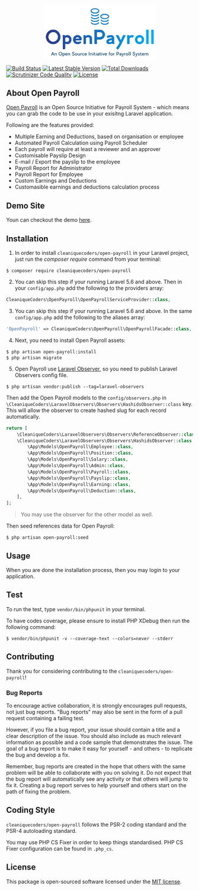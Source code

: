 
<p align="center">
    <img width="300px" src="resources/img/OpenPayroll.png" alt="OpenPayroll"/>
</p>

[![Build Status](https://travis-ci.org/cleaniquecoders/open-payroll.svg?branch=master)](https://travis-ci.org/cleaniquecoders/open-payroll) [![Latest Stable Version](https://poser.pugx.org/cleaniquecoders/open-payroll/v/stable)](https://packagist.org/packages/cleaniquecoders/open-payroll) [![Total Downloads](https://poser.pugx.org/cleaniquecoders/open-payroll/downloads)](https://packagist.org/packages/cleaniquecoders/open-payroll) [![Scrutinizer Code Quality](https://scrutinizer-ci.com/g/cleaniquecoders/open-payroll/badges/quality-score.png?b=master)](https://scrutinizer-ci.com/g/cleaniquecoders/open-payroll/?branch=master) [![License](https://poser.pugx.org/cleaniquecoders/open-payroll/license)](https://packagist.org/packages/cleaniquecoders/open-payroll)

## About Open Payroll

[Open Payroll](https://cleaniquecoders.github.io/open-payroll/) is an Open Source Initiative for Payroll System - which means you can grab the code to be use in your exisitng Laravel application.

Following are the features provided:

- Multiple Earning and Deductions, based on organisation or employee
- Automated Payroll Calculation using Payroll Scheduler
- Each payroll will require at least a reviewer and an approver 
- Customisable Payslip Design
- E-mail / Export the payslip to the employee
- Payroll Report for Administrator
- Payroll Report for Employee
- Custom Earnings and Deductions 
- Customasible earnings and deductions calculation process

## Demo Site

Youn can checkout the demo [here](https://open-payroll.cleaniquecoders.com/).

## Installation

1. In order to install `cleaniquecoders/open-payroll` in your Laravel project, just run the *composer require* command from your terminal:

```
$ composer require cleaniquecoders/open-payroll
```

2. You can skip this step if your running Laravel 5.6 and above. Then in your `config/app.php` add the following to the providers array:

```php
CleaniqueCoders\OpenPayroll\OpenPayrollServiceProvider::class,
```

3. You can skip this step if your running Laravel 5.6 and above. In the same `config/app.php` add the following to the aliases array:

```php
'OpenPayroll' => CleaniqueCoders\OpenPayroll\OpenPayrollFacade::class,
```

4. Next, you need to install Open Payroll assets:

```
$ php artisan open-payroll:install
$ php artisan migrate
```

5. Open Payroll use [Laravel Observer](https://github.com/cleaniquecoders/laravel-observers), so you need to publish Laravel Observers config file.

```
$ php artisan vendor:publish --tag=laravel-observers
```

Then add the Open Payroll models to the `config/observers.php` in `\CleaniqueCoders\LaravelObservers\Observers\HashidsObserver::class` key. This will allow the observer to create hashed slug for each record automatically.

```php
return [
    \CleaniqueCoders\LaravelObservers\Observers\ReferenceObserver::class => [],
    \CleaniqueCoders\LaravelObservers\Observers\HashidsObserver::class   => [
    	\App\Models\OpenPayroll\Employee::class,
    	\App\Models\OpenPayroll\Position::class,
    	\App\Models\OpenPayroll\Salary::class,
    	\App\Models\OpenPayroll\Admin::class,
    	\App\Models\OpenPayroll\Payroll::class,
    	\App\Models\OpenPayroll\Payslip::class,
    	\App\Models\OpenPayroll\Earning::class,
    	\App\Models\OpenPayroll\Deduction::class,
    ],
];
```

> You may use the observer for the other model as well.

Then seed references data for Open Payroll:

```
$ php artisan open-payroll:seed
```

## Usage

When you are done the installation process, then you may login to your application.

## Test

To run the test, type `vendor/bin/phpunit` in your terminal.

To have codes coverage, please ensure to install PHP XDebug then run the following command:

```
$ vendor/bin/phpunit -v --coverage-text --colors=never --stderr
```

## Contributing

Thank you for considering contributing to the `cleaniquecoders/open-payroll`!

### Bug Reports

To encourage active collaboration, it is strongly encourages pull requests, not just bug reports. "Bug reports" may also be sent in the form of a pull request containing a failing test.

However, if you file a bug report, your issue should contain a title and a clear description of the issue. You should also include as much relevant information as possible and a code sample that demonstrates the issue. The goal of a bug report is to make it easy for yourself - and others - to replicate the bug and develop a fix.

Remember, bug reports are created in the hope that others with the same problem will be able to collaborate with you on solving it. Do not expect that the bug report will automatically see any activity or that others will jump to fix it. Creating a bug report serves to help yourself and others start on the path of fixing the problem.

## Coding Style

`cleaniquecoders/open-payroll` follows the PSR-2 coding standard and the PSR-4 autoloading standard. 

You may use PHP CS Fixer in order to keep things standardised. PHP CS Fixer configuration can be found in `.php_cs`.

## License

This package is open-sourced software licensed under the [MIT license](http://opensource.org/licenses/MIT).